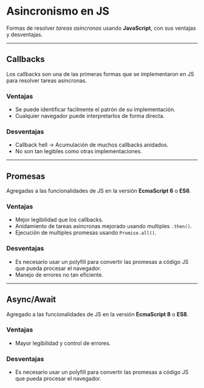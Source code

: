 # Asincronismo en JS
Formas de resolver *tareas asincronas* usando **JavaScript**, con sus ventajas y desventajas.

------------

## Callbacks
Los callbacks son una de las primeras formas que se implementaron en JS para resolver tareas asincronas.

### Ventajas
-  Se puede identificar facilmente el patrón de su implementación.
-  Cualquier navegador puede interpretarlos de forma directa.

### Desventajas
-  Callback hell -> Acumulación de muchos callbacks anidados.
-  No son tan legibles como otras implementaciones.

------------

## Promesas
Agregadas a las funcionalidades de JS en la versión **EcmaScript 6** o **ES6**.

### Ventajas
-  Mejor legibilidad que los callbacks.
-  Anidamiento de tareas asincronas mejorado usando multiples `.then()`.
-  Ejecución de multiples promesas usando `Promise.all()`.

### Desventajas
-  Es necesario usar un polyfill para convertir las promesas a código JS que pueda procesar el navegador.
-  Manejo de errores no tan eficiente.

------------

## Async/Await
Agregado a las funcionalidades de JS en la versión **EcmaScript 8** o **ES8**.

### Ventajas
-  Mayor legibilidad y control de errores.

### Desventajas
-  Es necesario usar un polyfill para convertir las promesas a código JS que pueda procesar el navegador.

